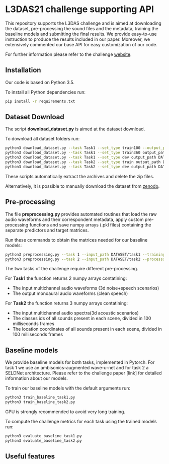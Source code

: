 # L3DAS21 challenge supporting API
This repository supports the L3DAS challenge and is aimed at downloading the dataset, pre-processing the sound files and the metadata, training the baseline models and submitting the final results.
We provide easy-to-use instruction to produce the results included in our paper.
Moreover, we extensively commented our base API for easy customization of our code.

For further information please refer to the challenge [website](https://sites.google.com/uniroma1.it/l3das/home?authuser=0).



## Installation
Our code is based on Python 3.5.

To install all Python dependencies run:
```bash
pip install -r requirements.txt
```
## Dataset Download
The script **download_dataset.py** is aimed at the dataset download.

To download all dataset folders run:
```bash
python3 download_dataset.py --task Task1 --set_type train100 --output_path DATASETS/task1
python3 download_dataset.py --task Task1 --set_type train360 output_path DATASETS/task1
python3 download_dataset.py --task Task1 --set_type dev output_path DATASETS/task1
python3 download_dataset.py --task Task2 --set_type train output_path DATASETS/task2
python3 download_dataset.py --task Task2 --set_type dev output_path DATASETS/task2
```
These scripts automatically extract the archives and delete the zip files.

Alternatively, it is possible to manually download the dataset from [zenodo](https://zenodo.org/record/4642005#.YGcX-hMzaAx).

## Pre-processing
The file **preprocessing.py** provides automated routines that load the raw audio waveforms and their correspondent metadata, apply custom pre-processing functions and save numpy arrays (.pkl files) containing the separate predictors and target matrices.

Run these commands to obtain the matrices needed for our baseline models:
```bash
python3 preprocessing.py --task 1 --input_path DATASET/task1 --training_set train100 --processsing_type waveform -num_mics 1
python3 preprocessing.py --task 2 --input_path DATASET/task2 --processsing_type stft -num_mics 1 --frame_len 100

```

The two tasks of the challenge require different pre-processing.

For **Task1** the function returns 2 numpy arrays contatining:
* The input multichannel audio waveforms (3d noise+speech scenarios)
* The output monoaural audio waveforms (clean speech)

For **Task2** the function returns 3 numpy arrays contatining:
* The input multichannel audio spectra(3d acoustic scenarios)
* The classes ids of all sounds present in each scene, divided in 100 milliseconds frames
* The location coordinates of all sounds present in each scene, divided in 100 milliseconds frames

## Baseline models
We provide baseline models for both tasks, implemented in Pytorch. For task 1 we use an ambisonics-augmented wave-u-net and for task 2 a SELDNet architecture. Please refer to the challenge paper [link] for detailed information about our models.

To train our baseline models with the default arguments run:
```bash
python3 train_baseline_task1.py
python3 train_baseline_task2.py
```

GPU is strongly recommended to avoid very long training.

To compute the challenge metrics for each task using the trained models run:
```bash
python3 evaluate_baseline_task1.py
python3 evaluate_baseline_task2.py
```

## Useful features
